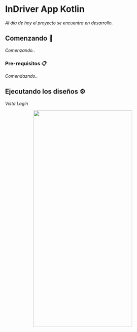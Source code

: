 # InDriver App Kotlin

_Al día de hoy el proyecto se encuentra en desarrollo._

## Comenzando 🚀

_Comenzando.._

### Pre-requisitos 📋

_Comendazndo.._

## Ejecutando los diseños ⚙️
_*Vista Login*_

<p align="center">
  <img src="https://github.com/user-attachments/assets/2408a8f3-80ce-4063-9b90-07ca1567d198" width="320" height="700"/>
</p>
